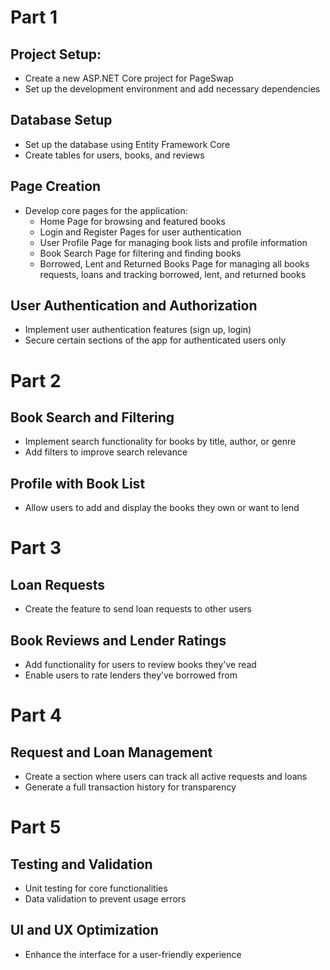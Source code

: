 # Part 1  
## Project Setup:  
- Create a new ASP.NET Core project for PageSwap  
- Set up the development environment and add necessary dependencies  
## Database Setup  
- Set up the database using Entity Framework Core  
- Create tables for users, books, and reviews  
## Page Creation  
- Develop core pages for the application:  
    - Home Page for browsing and featured books  
    - Login and Register Pages for user authentication  
    - User Profile Page for managing book lists and profile information  
    - Book Search Page for filtering and finding books  
    - Borrowed, Lent and Returned Books Page for managing all books requests, loans and tracking borrowed, lent, and returned books  
## User Authentication and Authorization  
- Implement user authentication features (sign up, login)  
- Secure certain sections of the app for authenticated users only  
  
# Part 2  
## Book Search and Filtering  
- Implement search functionality for books by title, author, or genre  
- Add filters to improve search relevance  
## Profile with Book List  
- Allow users to add and display the books they own or want to lend  
  
# Part 3  
## Loan Requests  
- Create the feature to send loan requests to other users  
## Book Reviews and Lender Ratings  
- Add functionality for users to review books they've read  
- Enable users to rate lenders they’ve borrowed from  
  
# Part 4  
## Request and Loan Management  
- Create a section where users can track all active requests and loans  
- Generate a full transaction history for transparency  
  
# Part 5  
##  Testing and Validation  
- Unit testing for core functionalities  
- Data validation to prevent usage errors  
##  UI and UX Optimization  
- Enhance the interface for a user-friendly experience  
